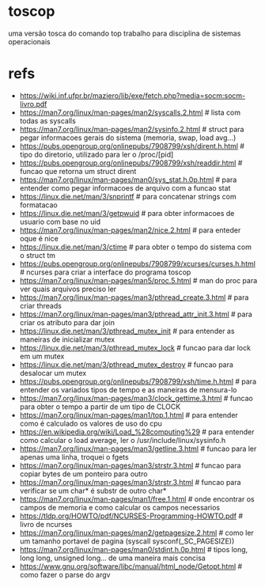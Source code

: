 # toscop
uma versão tosca do comando top
trabalho para disciplina de sistemas operacionais

# refs
- https://wiki.inf.ufpr.br/maziero/lib/exe/fetch.php?media=socm:socm-livro.pdf 
- https://man7.org/linux/man-pages/man2/syscalls.2.html                # lista com todas as syscalls
- https://man7.org/linux/man-pages/man2/sysinfo.2.html                 # struct para pegar informacoes gerais do sistema (memoria, swap, load avg...)
- https://pubs.opengroup.org/onlinepubs/7908799/xsh/dirent.h.html      # tipo do diretorio, utilizado para ler o /proc/[pid] 
- https://pubs.opengroup.org/onlinepubs/7908799/xsh/readdir.html       # funcao que retorna um struct dirent
- https://man7.org/linux/man-pages/man0/sys_stat.h.0p.html             # para entender como pegar informacoes de arquivo com a funcao stat 
- https://linux.die.net/man/3/snprintf                                 # para concatenar strings com formatacao
- https://linux.die.net/man/3/getpwuid                                 # para obter informacoes de usuario com base no uid
- https://man7.org/linux/man-pages/man2/nice.2.html                    # para enteder oque é nice
- https://linux.die.net/man/3/ctime                                    # para obter o tempo do sistema com o struct tm
- https://pubs.opengroup.org/onlinepubs/7908799/xcurses/curses.h.html  # ncurses para criar a interface do programa toscop
- https://man7.org/linux/man-pages/man5/proc.5.html                    # man do proc para ver quais arquivos preciso ler
- https://man7.org/linux/man-pages/man3/pthread_create.3.html          # para criar threads
- https://man7.org/linux/man-pages/man3/pthread_attr_init.3.html       # para criar os atributo para dar join
- https://linux.die.net/man/3/pthread_mutex_init                       # para entender as maneiras de inicializar mutex
- https://linux.die.net/man/3/pthread_mutex_lock                       # funcao para dar lock em um mutex
- https://linux.die.net/man/3/pthread_mutex_destroy                    # funcao para desalocar um mutex 
- https://pubs.opengroup.org/onlinepubs/7908799/xsh/time.h.html        # para entender os variados tipos de tempo e as maneiras de mensura-lo 
- https://man7.org/linux/man-pages/man3/clock_gettime.3.html           # funcao para obter o tempo a partir de um tipo de CLOCK 
- https://man7.org/linux/man-pages/man1/top.1.html                     # para entender como é calculado os valores de uso do cpu
- https://en.wikipedia.org/wiki/Load_%28computing%29                   # para entender como calcular o load average, ler o /usr/include/linux/sysinfo.h
- https://man7.org/linux/man-pages/man3/getline.3.html                 # funcao para ler apenas uma linha, troquei o fgets
- https://man7.org/linux/man-pages/man3/strstr.3.html                  # funcao para copiar bytes de um ponteiro para outro
- https://man7.org/linux/man-pages/man3/strstr.3.html                  # funcao para verificar se um char* é substr de outro char*
- https://man7.org/linux/man-pages/man1/free.1.html                    # onde encontrar os campos de memoria e como calcular os campos necessarios
- https://tldp.org/HOWTO/pdf/NCURSES-Programming-HOWTO.pdf             # livro de ncurses
- https://man7.org/linux/man-pages/man2/getpagesize.2.html             # como ler um tamanho portavel de pagina (syscall sysconf(_SC_PAGESIZE))
- https://man7.org/linux/man-pages/man0/stdint.h.0p.html               # tipos long, long long, unsigned long... de uma maneira mais concisa
- https://www.gnu.org/software/libc/manual/html_node/Getopt.html       # como fazer o parse do argv 
